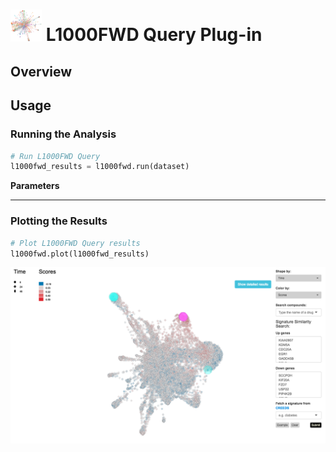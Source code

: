 <img src="img/l1000fwd-icon.png" width="50px"> L1000FWD Query Plug-in
================

Overview
----------------


Usage
----------------
### Running the Analysis
```python
# Run L1000FWD Query
l1000fwd_results = l1000fwd.run(dataset)
```

**Parameters**


---
### Plotting the Results
```python
# Plot L1000FWD Query results
l1000fwd.plot(l1000fwd_results)
```
<img src="img/l1000fwd-example.png"> 
